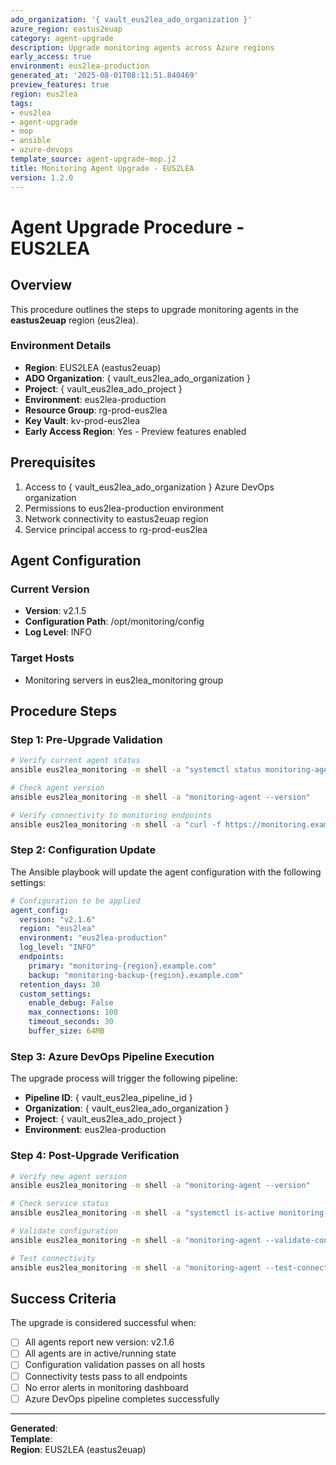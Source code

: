 ```yaml
---
ado_organization: '{ vault_eus2lea_ado_organization }'
azure_region: eastus2euap
category: agent-upgrade
description: Upgrade monitoring agents across Azure regions
early_access: true
environment: eus2lea-production
generated_at: '2025-08-01T08:11:51.840469'
preview_features: true
region: eus2lea
tags:
- eus2lea
- agent-upgrade
- mop
- ansible
- azure-devops
template_source: agent-upgrade-mop.j2
title: Monitoring Agent Upgrade - EUS2LEA
version: 1.2.0
---
```


# Agent Upgrade Procedure - EUS2LEA

## Overview

This procedure outlines the steps to upgrade monitoring agents in the **eastus2euap** region (eus2lea).

### Environment Details

- **Region**: EUS2LEA (eastus2euap)
- **ADO Organization**: { vault_eus2lea_ado_organization }
- **Project**: { vault_eus2lea_ado_project }
- **Environment**: eus2lea-production
- **Resource Group**: rg-prod-eus2lea
- **Key Vault**: kv-prod-eus2lea
- **Early Access Region**: Yes - Preview features enabled

## Prerequisites

1. Access to { vault_eus2lea_ado_organization } Azure DevOps organization
2. Permissions to eus2lea-production environment
3. Network connectivity to eastus2euap region
4. Service principal access to rg-prod-eus2lea

## Agent Configuration

### Current Version
- **Version**: v2.1.5
- **Configuration Path**: /opt/monitoring/config
- **Log Level**: INFO

### Target Hosts
- Monitoring servers in eus2lea_monitoring group

## Procedure Steps

### Step 1: Pre-Upgrade Validation

```bash
# Verify current agent status
ansible eus2lea_monitoring -m shell -a "systemctl status monitoring-agent"

# Check agent version
ansible eus2lea_monitoring -m shell -a "monitoring-agent --version"

# Verify connectivity to monitoring endpoints
ansible eus2lea_monitoring -m shell -a "curl -f https://monitoring.example.com/health"
```

### Step 2: Configuration Update

The Ansible playbook will update the agent configuration with the following settings:

```yaml
# Configuration to be applied
agent_config:
  version: "v2.1.6"
  region: "eus2lea"
  environment: "eus2lea-production"
  log_level: "INFO"
  endpoints:
    primary: "monitoring-{region}.example.com"
    backup: "monitoring-backup-{region}.example.com"
  retention_days: 30
  custom_settings:
    enable_debug: False
    max_connections: 100
    timeout_seconds: 30
    buffer_size: 64MB
```

### Step 3: Azure DevOps Pipeline Execution

The upgrade process will trigger the following pipeline:

- **Pipeline ID**: { vault_eus2lea_pipeline_id }
- **Organization**: { vault_eus2lea_ado_organization }
- **Project**: { vault_eus2lea_ado_project }
- **Environment**: eus2lea-production

### Step 4: Post-Upgrade Verification

```bash
# Verify new agent version
ansible eus2lea_monitoring -m shell -a "monitoring-agent --version"

# Check service status
ansible eus2lea_monitoring -m shell -a "systemctl is-active monitoring-agent"

# Validate configuration
ansible eus2lea_monitoring -m shell -a "monitoring-agent --validate-config"

# Test connectivity
ansible eus2lea_monitoring -m shell -a "monitoring-agent --test-connection"
```

## Success Criteria

The upgrade is considered successful when:

- [ ] All agents report new version: v2.1.6
- [ ] All agents are in active/running state
- [ ] Configuration validation passes on all hosts
- [ ] Connectivity tests pass to all endpoints
- [ ] No error alerts in monitoring dashboard
- [ ] Azure DevOps pipeline completes successfully

---

**Generated**:   
**Template**:   
**Region**: EUS2LEA (eastus2euap)